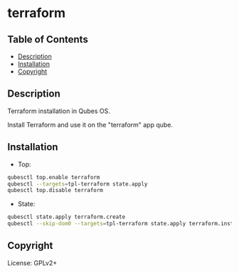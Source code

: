 # terraform

## Table of Contents

* [Description](#description)
* [Installation](#installation)
* [Copyright](#copyright)

## Description

Terraform installation in Qubes OS.

Install Terraform and use it on the "terraform" app qube.

## Installation

- Top:
```sh
qubesctl top.enable terraform
qubesctl --targets=tpl-terraform state.apply
qubesctl top.disable terraform
```

- State:
```sh
qubesctl state.apply terraform.create
qubesctl --skip-dom0 --targets=tpl-terraform state.apply terraform.install
```

## Copyright

License: GPLv2+
